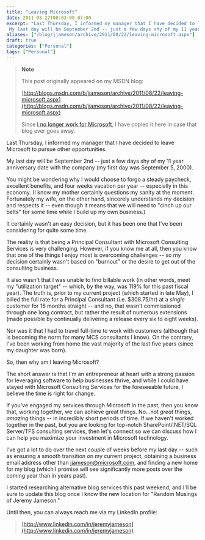```yaml
---
title: "Leaving Microsoft"
date: 2011-08-22T00:03:00-07:00
excerpt: "Last Thursday, I informed my manager that I have decided to leave Microsoft to pursue other opportunities. 
 My last day will be September 2nd -- just a few days shy of my 11 year anniversary date with the company (my first day was September 5, 2000..."
aliases: ["/blog/jjameson/archive/2011/08/22/leaving-microsoft.aspx"]
draft: true
categories: ["Personal"]
tags: ["Personal"]
---
```


> **Note**
>
> This post originally appeared on my MSDN blog:
>
> [http://blogs.msdn.com/b/jjameson/archive/2011/08/22/leaving-microsoft.aspx](http://blogs.msdn.com/b/jjameson/archive/2011/08/22/leaving-microsoft.aspx)
>
> Since [I no longer work for Microsoft](/blog/jjameson/2011/09/02/last-day-with-microsoft), I have copied it here in case that blog                 ever goes away.

Last Thursday, I informed my manager that I have decided to leave Microsoft to pursue         other opportunities.

My last day will be September 2nd -- just a few days shy of my 11 year anniversary         date with the company (my first day was September 5, 2000).

You might be wondering why I would choose to forgo a steady paycheck, excellent         benefits, and four weeks vacation per year -- especially in this economy. (I know         my mother certainly questions my sanity at the moment. Fortunately my wife, on the         other hand, sincerely understands my decision and respects it -- even though it         means that we will need to "cinch up our belts" for some time while I build up my         own business.)

It certainly wasn't an easy decision, but it has been one that I've been considering         for quite some time.

The reality is that being a Principal Consultant with Microsoft Consulting Services         is very challenging. However, if you know me at all, then you know that one of the         things I enjoy most is overcoming challenges -- so my decision certainly wasn't         based on "burnout" or the desire to get out of the consulting business.

It also wasn't that I was unable to find billable work (in other words, meet my         "utilization target" -- which, by the way, was 119% for this past fiscal year).         The truth is, prior to my current project (which started in late May), I billed         the full rate for a Principal Consultant (i.e. $308.75/hr) at a *single*         customer for 18 months straight -- and no, that wasn't commissioned through one         long contract, but rather the result of numerous extensions (made possible by continually         delivering a release every six to eight weeks).

Nor was it that I had to travel full-time to work with customers (although that         is becoming the norm for many MCS consultants I know). On the contrary, I've been         working from home the vast majority of the last five years (since my daughter was         born).

So, then why am I leaving Microsoft?

The short answer is that I'm an entrepreneur at heart with a strong passion for         leveraging software to help businesses thrive, and while I could have stayed with         Microsoft Consulting Services for the foreseeable future, I believe the time is         right for change.

If you've engaged my services through Microsoft in the past, then you know that,         working together, we can achieve great things. No...not *great* things, *amazing*         things -- in incredibly short periods of time. If we haven't worked together in         the past, but you are looking for top-notch SharePoint/.NET/SQL Server/TFS consulting         services, then let's connect so we can discuss how I can help you maximize your         investment in Microsoft technology.

I've got a lot to do over the next couple of weeks before my last day -- such as         ensuring a smooth transition on my current project, obtaining a business email address         other than [jjameson@microsoft.com](mailto:jjameson@microsoft.com), and         finding a new home for my blog (which I promise will see significantly more posts         over the coming year than in years past).

I started researching alternative blog services this past weekend, and I'll be sure         to update this blog once I know the new location for "Random Musings of Jeremy Jameson."

Until then, you can always reach me via my LinkedIn profile:

> [http://www.linkedin.com/in/jeremyjameson](http://www.linkedin.com/in/jeremyjameson)

